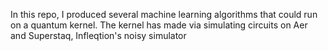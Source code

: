 In this repo, I produced several machine learning algorithms that could run on a quantum kernel. The kernel has made via simulating circuits on Aer and Superstaq, Infleqtion's noisy simulator
